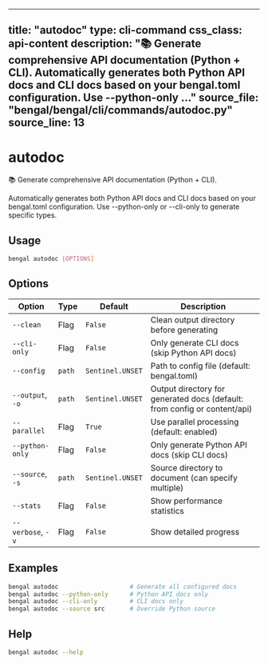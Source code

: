 
---
title: "autodoc"
type: cli-command
css_class: api-content
description: "📚 Generate comprehensive API documentation (Python + CLI).  Automatically generates both Python API docs and CLI docs based on your bengal.toml configuration. Use --python-only ..."
source_file: "bengal/bengal/cli/commands/autodoc.py"
source_line: 13
---

# autodoc

📚 Generate comprehensive API documentation (Python + CLI).

Automatically generates both Python API docs and CLI docs based on
your bengal.toml configuration. Use --python-only or --cli-only to
generate specific types.


## Usage

```bash
bengal autodoc [OPTIONS]
```


## Options

| Option | Type | Default | Description |
|--------|------|---------|-------------|
| `--clean` |Flag |`False` |Clean output directory before generating |
| `--cli-only` |Flag |`False` |Only generate CLI docs (skip Python API docs) |
| `--config` |`path` |`Sentinel.UNSET` |Path to config file (default: bengal.toml) |
| `--output`, `-o` |`path` |`Sentinel.UNSET` |Output directory for generated docs (default: from config or content/api) |
| `--parallel` |Flag |`True` |Use parallel processing (default: enabled) |
| `--python-only` |Flag |`False` |Only generate Python API docs (skip CLI docs) |
| `--source`, `-s` |`path` |`Sentinel.UNSET` |Source directory to document (can specify multiple) |
| `--stats` |Flag |`False` |Show performance statistics |
| `--verbose`, `-v` |Flag |`False` |Show detailed progress |


## Examples

```bash
bengal autodoc                    # Generate all configured docs
bengal autodoc --python-only      # Python API docs only
bengal autodoc --cli-only         # CLI docs only
bengal autodoc --source src       # Override Python source
```



## Help

```bash
bengal autodoc --help
```
